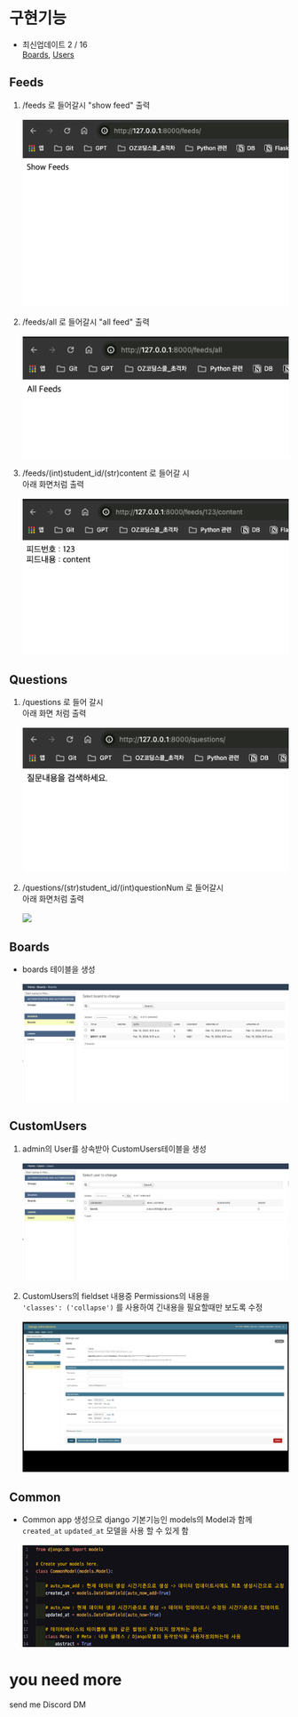 # 구현기능

- 최신업데이트 2 / 16
<br/>[Boards](#boards), [Users](#customusers)

## Feeds

1. /feeds 로 들어갈시 "show feed" 출력  
<br/><img src=contents/:feed.png>

2. /feeds/all 로 들어갈시 "all feed" 출력  
<br/><img src=contents/:feeds:all.png>

3. /feeds/(int)student_id/(str)content 로 들어갈 시  
아래 화면처럼 출력  
<br/><img src=contents/:feeds:id:content.png>

## Questions

1. /questions 로 들어 갈시  
아래 화면 처럼 출력  
<br/><img src=contents/:questions.png>

2. /questions/(str)student_id/(int)questionNum 로 들어갈시  
아래 화면처럼 출력  
<br/><img src=contents/:questions:id:num.gif>

## Boards

- boards 테이블을 생성  
<br/><img src=contents/:Boards.png>

## CustomUsers

1. admin의 User를 상속받아 CustomUsers테이블을 생성  
<br/><img src=contents/:Users.png>

2. CustomUsers의 fieldset 내용중 Permissions의 내용을  
`'classes': ('collapse')` 를 사용하여 긴내용을 필요할때만 보도록 수정  
<br/><img src=contents/:Users_detail.gif>

## Common

- Common app 생성으로 django 기본기능인 models의 Model과 함께  
`created_at` `updated_at` 모델을 사용 할 수 있게 함  
<br/><img src=contents/:Common.png>

# you need more

send me Discord DM